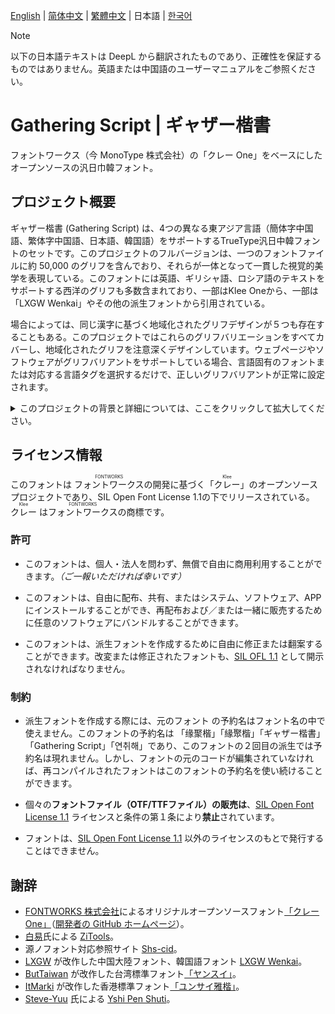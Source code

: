 [English](./README.md) | <span lang="zh-CN"> [简体中文](./REASME-ZHS.md) </span> | <span lang="zh-TW"> [繁體中文](./README-ZHT.md) </span> | <span lang="ja-JP"> 日本語 </span> | <span lang="ko-KR"> [한국어](./README-KR.md) </span>

> [!Note]
> <div lang="ja-JP">
> 以下の日本語テキストは DeepL から翻訳されたものであり、正確性を保証するものではありません。英語または中国語のユーザーマニュアルをご参照ください。 
> </div>
 
<div lang="ja-jp"> 
  
# Gathering Script | ギャザー楷書
 フォントワークス（今 MonoType 株式会社）の「クレー One」をベースにしたオープンソースの汎日巾韓フォント。
 
## プロジェクト概要 
 ギャザー楷書 (Gathering Script) は、4つの異なる東アジア言語（簡体字中国語、繁体字中国語、日本語、韓国語）をサポートするTrueType汎日中韓フォントのセットです。このプロジェクトのフルバージョンは、一つのフォントファイルに約 50,000 のグリフを含んでおり、それらが一体となって一貫した視覚的美学を表現している。このフォントには英語、ギリシャ語、ロシア語のテキストをサポートする西洋のグリフも多数含まれており、一部はKlee Oneから、一部は 「LXGW Wenkai」やその他の派生フォントから引用されている。   
  
 場合によっては、同じ漢字に基づく地域化されたグリフデザインが５つも存在することもある。このプロジェクトではこれらのグリフバリエーションをすべてカバーし、地域化されたグリフを注意深くデザインしています。ウェブページやソフトウェアがグリフバリアントをサポートしている場合、言語固有のフォントまたは対応する言語タグを選択するだけで、正しいグリフバリアントが正常に設定されます。
 
   <details>  
   <summary>このプロジェクトの背景と詳細については、ここをクリックして拡大してください。</summary> 
   
   2020年12月、日本の有名フォントメーカー FONTWORKS が GitHub で [「クレー One」](https://github.com/fontworks-fonts/Klee) 
   フォントをオープンソースライセンスで公開し、フォントコミュニティに衝撃を与えた。その静かなデザインは、伝統的なスクリプトフォントやテキストフォントとは一線を画すエレガントな外観で、中国のユーザーに人気がある。クレー One は通常の教科書体と比べて伝統的な活字体の特徴を残しており、2021 年には LXGW がこのフォントを追加・修正して [LXGW WenKai](https://github.com/lxgw/LxgwWenKai) フォントを作成し、広く歓迎されている。さらに、一部のフォントデザイナーや愛好家たちは、[「ヤンスイ」](https://github.com/ButTaiwan/iansui)[「ユンサイ雅楷」](https://github.com/ItMarki/jyunsaikaai)など、他の派生フォントも制作している。フォントデザイナー／マニアの努力のおかげで、「クレー One」から派生した一連のフォントは、オリジナルのものよりもはるかに多くの文字をサポートしている。
   
   しかし、異なるグリフ間の調和が問題である。オリジナルの「クレー One」や他の派生プロジェクトと同じグリフもあれば、修正されたものもある。「クレー One」に含まれていない文字については、新しく追加された文字の比率や骨格に若干の違いがある。これらの新しい追加は、異なるグリフを比較するとより明白になる。グリフの調和は、大規模な文字セットと標準化の間で緊急の問題となっている。
   
   このプロジェクトは、源ノゴシックや源ノ明朝のように、大きな文字セットとグリフの統合を組み合わせたフォントを作りたいという私たちの願いから生まれた。
   </details> 
  
## ライセンス情報
 このフォントは <ruby>フォントワークス<rp>(</rp><rt>FONTWORKS</rt><rp>)</rp></ruby>の開発に基づく「<ruby>クレー<rp>(</rp><rt>Klee</rt><rp>)</rp></ruby>」のオープンソースプロジェクトであり、SIL Open Font License 1.1の下でリリースされている。<ruby>クレー<rp>(</rp><rt>Klee</rt><rp>)</rp></ruby> は<ruby>フォントワークス<rp>(</rp><rt>FONTWORKS</rt><rp>)</rp></ruby>の商標です。
  
### 許可   
 - このフォントは、個人・法人を問わず、無償で自由に商用利用することができます。*（ご一報いただければ幸いです）*

 - このフォントは、自由に配布、共有、またはシステム、ソフトウェア、APP にインストールすることができ、再配布および／または一緒に販売するために任意のソフトウェアにバンドルすることができます。 
 - このフォントは、派生フォントを作成するために自由に修正または翻案することができます。改変または修正されたフォントも、[SIL OFL 1.1](https://scripts.sil.org/OFL) として開示されなければなりません。 

### 制約
- 派生フォントを作成する際には、元のフォント の予約名はフォント名の中で使えません。このフォントの予約名は
「<span lang="zh-cn">缘聚楷</span>」「<span lang="zh-tw">緣聚楷</span>」「<span lang="ja-jp">ギャザー楷書</span>」「Gathering Script」「<span lang="ko-kr">연취해</span>」であり、このフォントの２回目の派生では予約名は現れません。しかし、フォントの元のコードが編集されていなければ、再コンパイルされたフォントはこのフォントの予約名を使い続けることができます。
  
 - 個々の**フォントファイル（OTF/TTFファイル）の販売は**、[SIL Open Font License 1.1](https://scripts.sil.org/OFL) ライセンスと条件の第１条により**禁止**されています。

 - フォントは、[SIL Open Font License 1.1](https://scripts.sil.org/OFL) 以外のライセンスのもとで発行することはできません。

## 謝辞 
 - [FONTWORKS 株式会社](http://fontworks.co.jp)によるオリジナルオープンソースフォント[「クレー One」](https://github.com/fontworks-fonts/Klee)（[開発者の GitHub ホームページ](https://github.com/fontworks-fonts/)）。
- [白易](https://github.com/yi-bai)氏による [ZiTools](https://zi.tools)。  
- 源ノフォント対応参照サイト [Shs-cid](https://github.com/NightFurySL2001/shs-cid)。
- [LXGW](https://github.com/lxgw) が改作した中国大陸フォント、韓国語フォント [LXGW Wenkai](https://github.com/lxgw/LxgwWenKai)。
- [ButTaiwan](https://github.com/ButTaiwan) が改作した台湾標準フォント[「ヤンスイ」](https://github.com/ButTaiwan/iansui)。
- [ItMarki](https://github.com/ItMarki) が改作した香港標準フォント[「ユンサイ雅楷」](https://github.com/ItMarki/jyunsaikaai)。
- [Steve-Yuu](https://github.com/Steve-Yuu) 氏による [Yshi Pen Shuti](https://github.com/Steve-Yuu/YshiPen-Shuti)。 
  
</div>
